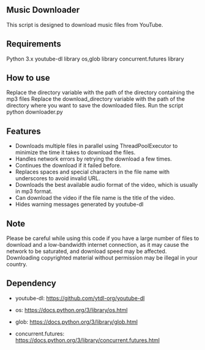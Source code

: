 ## Music Downloader
This script is designed to download music files from YouTube.

## Requirements
  Python 3.x
  youtube-dl library
  os,glob library
  concurrent.futures library
## How to use
  Replace the directory variable with the path of the directory containing the mp3 files
  Replace the download_directory variable with the path of the directory where you want to save the downloaded files.
  Run the script python 
      downloader.py
## Features
- Downloads multiple files in parallel using ThreadPoolExecutor to minimize the time it takes to download the files.
- Handles network errors by retrying the download a few times.
- Continues the download if it failed before.
- Replaces spaces and special characters in the file name with underscores to avoid invalid URL.
- Downloads the best available audio format of the video, which is usually in mp3 format.
- Can download the video if the file name is the title of the video.
- Hides warning messages generated by youtube-dl
## Note
Please be careful while using this code if you have a large number of files to download and a low-bandwidth internet connection, as it may cause the network to be saturated, and download speed may be affected.
Downloading copyrighted material without permission may be illegal in your country.
## Dependency
  - youtube-dl: https://github.com/ytdl-org/youtube-dl

  - os: https://docs.python.org/3/library/os.html

  - glob: https://docs.python.org/3/library/glob.html

  - concurrent.futures: https://docs.python.org/3/library/concurrent.futures.html
